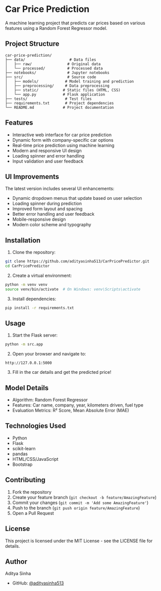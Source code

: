 # Car Price Prediction

A machine learning project that predicts car prices based on various features using a Random Forest Regressor model.

## Project Structure

```
car-price-prediction/
├── data/                    # Data files
│   ├── raw/                # Original data
│   └── processed/          # Processed data
├── notebooks/              # Jupyter notebooks
├── src/                    # Source code
│   ├── models/            # Model training and prediction
│   ├── preprocessing/     # Data preprocessing
│   ├── static/           # Static files (HTML, CSS)
│   └── app.py            # Flask application
├── tests/                 # Test files
├── requirements.txt       # Project dependencies
└── README.md             # Project documentation
```

## Features

- Interactive web interface for car price prediction
- Dynamic form with company-specific car options
- Real-time price prediction using machine learning
- Modern and responsive UI design
- Loading spinner and error handling
- Input validation and user feedback

## UI Improvements

The latest version includes several UI enhancements:
- Dynamic dropdown menus that update based on user selection
- Loading spinner during prediction
- Improved form layout and spacing
- Better error handling and user feedback
- Mobile-responsive design
- Modern color scheme and typography

## Installation

1. Clone the repository:
```bash
git clone https://github.com/adityasinha513/CarPricePredictor.git
cd CarPricePredictor
```

2. Create a virtual environment:
```bash
python -m venv venv
source venv/bin/activate  # On Windows: venv\Scripts\activate
```

3. Install dependencies:
```bash
pip install -r requirements.txt
```

## Usage

1. Start the Flask server:
```bash
python -m src.app
```

2. Open your browser and navigate to:
```
http://127.0.0.1:5000
```

3. Fill in the car details and get the predicted price!

## Model Details

- Algorithm: Random Forest Regressor
- Features: Car name, company, year, kilometers driven, fuel type
- Evaluation Metrics: R² Score, Mean Absolute Error (MAE)

## Technologies Used

- Python
- Flask
- scikit-learn
- pandas
- HTML/CSS/JavaScript
- Bootstrap

## Contributing

1. Fork the repository
2. Create your feature branch (`git checkout -b feature/AmazingFeature`)
3. Commit your changes (`git commit -m 'Add some AmazingFeature'`)
4. Push to the branch (`git push origin feature/AmazingFeature`)
5. Open a Pull Request

## License

This project is licensed under the MIT License - see the LICENSE file for details.

## Author

Aditya Sinha
- GitHub: [@adityasinha513](https://github.com/adityasinha513) 